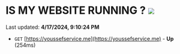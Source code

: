 # IS MY WEBSITE RUNNING ? [![](https://img.shields.io/static/v1?label=Sponsor&message=%E2%9D%A4&logo=GitHub&color=%23fe8e86)](https://github.com/sponsors/<username>)

Last updated: **4/17/2024, 9:10:24 PM**

- `GET` [https://youssefservice.me](https://youssefservice.me) - **Up** (254ms)

